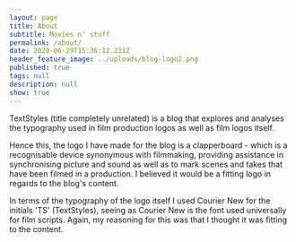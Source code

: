 ```yaml
---
layout: page
title: About
subtitle: Movies n' stuff
permalink: /about/
date: 2020-06-29T15:36:12.231Z
header_feature_image: ../uploads/blog-logo2.png
published: true
tags: null
description: null
show: true
---
```

TextStyles (title completely unrelated) is a blog that explores and analyses the typography used in film production logos as well as film logos itself.

Hence this, the logo I have made for the blog is a clapperboard - which is a recognisable device synonymous with filmmaking, providing assistance in synchronising picture and sound as well as to mark scenes and takes that have been filmed in a production. I believed it would be a fitting logo in regards to the blog's content.

In terms of the typography of the logo itself I used Courier New for the initials 'TS' (TextStyles), seeing as Courier New is the font used universally for film scripts. Again, my reasoning for this was that I thought it was fitting to the content.